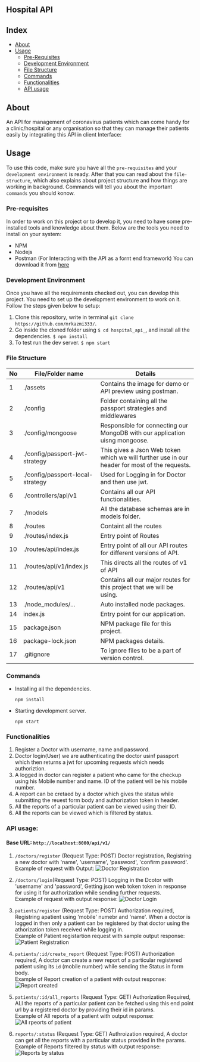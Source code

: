 ## Hospital API

## Index

- [About](#about)
- [Usage](#usage)
  - [Pre-Requisites](#pre-requisites)
  - [Development Environment](#development-environment)
  - [File Structure](#file-structure)
  - [Commands](#command)
  - [Functionalities](#functionalities)
  - [API usage](#api-usage)

## About

An API for management of coronavirus patients which can come handy for a clinic/hospital or any organisation so that they can manage their patients easily by integrating this API in client Interface:

## Usage

To use this code, make sure you have all the `pre-requisites` and your `development environment` is ready. After that you can read about the `file-structure`, which also explains about project structure and how things are working in background. Commands will tell you about the important `commands` you should konow.

### Pre-requisites

In order to work on this project or to develop it, you need to have some pre-installed tools and knowledge about them. Below are the tools you need to install on your system:

- NPM
- Nodejs
- Postman (For Interacting with the API as a fornt end framework) You can download it from [here](https://www.postman.com/)

### Development Environment

Once you have all the requirements checked out, you can develop this project. You need to set up the development environment to work on it. Follow the steps given below to setup:

1. Clone this repository, write in terminal `git clone https://github.com/mrkazmi333/`.
2. Go inside the cloned folder using `$ cd hospital_api_`, and install all the dependencies. `$ npm install`
3. To test run the dev server. `$ npm start`

### File Structure

| No  | File/Folder name                 | Details                                                                                       |
| --- | -------------------------------- | --------------------------------------------------------------------------------------------- |
| 1   | ./assets                         | Contains the image for demo or API preview using postman.                                     |
| 2   | ./config                         | Folder containing all the passport strategies and middlewares                                 |
| 3   | ./config/mongoose                | Responsible for connecting our MongoDB with our application uisng mongoose.                   |
| 4   | ./config/passport-jwt-strategy   | This gives a Json Web token which we will further use in our header for most of the requests. |
| 5   | ./config/passport-local-strategy | Used for Logging in for Doctor and then use jwt.                                              |
| 6   | ./controllers/api/v1             | Contains all our API functionalities.                                                         |
| 7   | ./models                         | All the database schemas are in models folder.                                                |
| 8   | ./routes                         | Containt all the routes                                                                       |
| 9   | ./routes/index.js                | Entry point of Routes                                                                         |
| 10  | ./routes/api/index.js            | Entry point of all our API routes for different versions of API.                              |
| 11  | ./routes/api/v1/index.js         | This directs all the routes of v1 of API                                                      |
| 12  | ./routes/api/v1                  | Contains all our major routes for this project that we will be using.                         |
| 13  | ./node_modules/...               | Auto installed node packages.                                                                 |
| 14  | index.js                         | Entry point for our application.                                                              |
| 15  | package.json                     | NPM package file for this project.                                                            |
| 16  | package-lock.json                | NPM packages details.                                                                         |
| 17  | .gitignore                       | To ignore files to be a part of version control.                                              |

### Commands

- Installing all the dependencies.
  ```
  npm install
  ```
- Starting development server.
  ```
  npm start
  ```

### Functionalities

1. Register a Doctor with username, name and password.
2. Doctor login(User) we are authenticating the doctor usinf passport which then returns a jwt for upcoming requests which needs authoriztion.
3. A logged in doctor can register a patient who came for the checkup using his Mobile number and name. ID of the patient will be his mobile number.
4. A report can be cretaed by a doctor which gives the status while submitting the reuest form body and authorization token in header.
5. All the reports of a particular patient can be viewed using their ID.
6. All the reports can be viewed which is filtered by status.

### API usage:

#### Base URL: `http://localhost:8000/api/v1/`

1. `/doctors/register` (Request Type: POST) Doctor registration, Registring a new doctor with 'name', 'username', 'password', 'confirm password'.
   <br>
   Example of request with Output:
   ![Doctor Registration](/assets/doctor_register.png)

2. `/doctors/login`(Request Type: POST) Logging in the Dcotor with 'username' and 'password', Getting json web token token in response for using it for authorization while sending further requests.
   <br>
   Example of request with output response:
   ![Doctor Login](/assets/doctor_login.png)

3. `patients/register` (Request Type: POST) Authorization required, Registring apatient using 'mobile' numebr and 'name'. When a doctor is logged in then only a patient can be registered by that doctor using the athorization token received while logging in.
   <br>
   Example of Patient registartion request with sample output response:
   ![Patient Registration](/assets/patients_register.png)

4. `patients/:id/create_report` (Request Type: POST) Authorization required, A doctor can create a new report of a particular registered patient using its `id` (mobile number) while sending the Status in form body.
   <br>
   Example of Report creation of a patient with output response:
   ![Report created](/assets/create_report.png)

5. `patients/:id/all_reports` (Request Type: GET) Authorization Required, ALl the reports of a particular patient can be fetched using this end point url by a registered doctor by providing their id in params.
   <br>
   Example of All reports of a patient with output response:
   ![All rpeorts of patient](/assets/get_all_reports.png)

6. `reports/:status` (Request Type: GET) Authroization required, A doctor can get all the reports with a particular status provided in the params.
   Example of Reports filtered by status with output response:
   <br>
   ![Reports by status](/assets/reports_by_status.png)
